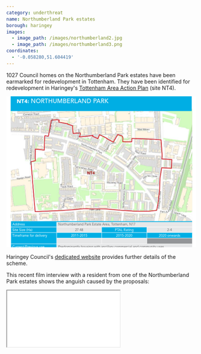 ```yaml
---
category: underthreat
name: Northumberland Park estates
borough: haringey
images:
  - image_path: /images/northumberland2.jpg
  - image_path: /images/northumberland3.png
coordinates: 
  - '-0.058280,51.604419'
---
```

1027 Council homes on the Northumberland Park estates have been earmarked for redevelopment in Tottenham. They have been identified for redevelopment in Haringey's [Tottenham Area Action Plan](https://www.haringey.gov.uk/sites/haringeygovuk/files/final_haringey_tottenham_aap_dtp_online.pdf) (site NT4). 

![](/images/northumberland.png)

Haringey Council's [dedicated website](https://tottenham.london/NP) provides further details of the scheme.

This recent film interview with a resident from one of the Northumberland Park estates shows the anguish caused by the proposals:

<div class="embed-responsive embed-responsive-16by9">
  <iframe class="embed-responsive-item" src="/images/northumberlandpark.mp4" allowfullscreen></iframe>
</div>
